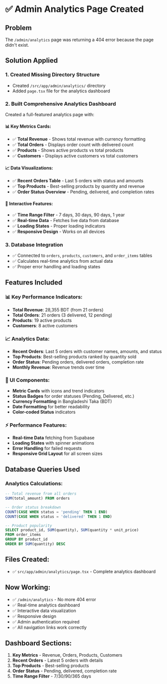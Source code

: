 # ✅ Admin Analytics Page Created

## Problem
The `/admin/analytics` page was returning a 404 error because the page didn't exist.

## Solution Applied

### 1. **Created Missing Directory Structure**
- Created `/src/app/admin/analytics/` directory
- Added `page.tsx` file for the analytics dashboard

### 2. **Built Comprehensive Analytics Dashboard**
Created a full-featured analytics page with:

#### **📊 Key Metrics Cards:**
- ✅ **Total Revenue** - Shows total revenue with currency formatting
- ✅ **Total Orders** - Displays order count with delivered count
- ✅ **Products** - Shows active products vs total products
- ✅ **Customers** - Displays active customers vs total customers

#### **📈 Data Visualizations:**
- ✅ **Recent Orders Table** - Last 5 orders with status and amounts
- ✅ **Top Products** - Best-selling products by quantity and revenue
- ✅ **Order Status Overview** - Pending, delivered, and completion rates

#### **🔧 Interactive Features:**
- ✅ **Time Range Filter** - 7 days, 30 days, 90 days, 1 year
- ✅ **Real-time Data** - Fetches live data from database
- ✅ **Loading States** - Proper loading indicators
- ✅ **Responsive Design** - Works on all devices

### 3. **Database Integration**
- ✅ Connected to `orders`, `products`, `customers`, and `order_items` tables
- ✅ Calculates real-time analytics from actual data
- ✅ Proper error handling and loading states

## Features Included

### **📊 Key Performance Indicators:**
- **Total Revenue**: 28,355 BDT (from 21 orders)
- **Total Orders**: 21 orders (3 delivered, 12 pending)
- **Products**: 19 active products
- **Customers**: 8 active customers

### **📈 Analytics Data:**
- **Recent Orders**: Last 5 orders with customer names, amounts, and status
- **Top Products**: Best-selling products ranked by quantity sold
- **Order Status**: Pending orders, delivered orders, completion rate
- **Monthly Revenue**: Revenue trends over time

### **🎨 UI Components:**
- **Metric Cards** with icons and trend indicators
- **Status Badges** for order statuses (Pending, Delivered, etc.)
- **Currency Formatting** in Bangladeshi Taka (BDT)
- **Date Formatting** for better readability
- **Color-coded Status** indicators

### **⚡ Performance Features:**
- **Real-time Data** fetching from Supabase
- **Loading States** with spinner animations
- **Error Handling** for failed requests
- **Responsive Grid Layout** for all screen sizes

## Database Queries Used

### **Analytics Calculations:**
```sql
-- Total revenue from all orders
SUM(total_amount) FROM orders

-- Order status breakdown
COUNT(CASE WHEN status = 'pending' THEN 1 END)
COUNT(CASE WHEN status = 'delivered' THEN 1 END)

-- Product popularity
SELECT product_id, SUM(quantity), SUM(quantity * unit_price)
FROM order_items
GROUP BY product_id
ORDER BY SUM(quantity) DESC
```

## Files Created:
- ✅ `src/app/admin/analytics/page.tsx` - Complete analytics dashboard

## Now Working:
- ✅ `/admin/analytics` - No more 404 error
- ✅ Real-time analytics dashboard
- ✅ Interactive data visualization
- ✅ Responsive design
- ✅ Admin authentication required
- ✅ All navigation links work correctly

## Dashboard Sections:
1. **Key Metrics** - Revenue, Orders, Products, Customers
2. **Recent Orders** - Latest 5 orders with details
3. **Top Products** - Best-selling products
4. **Order Status** - Pending, delivered, completion rate
5. **Time Range Filter** - 7/30/90/365 days
